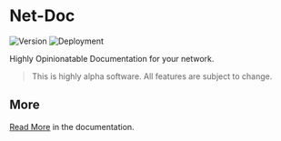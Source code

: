 # Net-Doc

![Version](https://badge.fury.io/gh/longridge-high-school%2Fnet-doc.svg)
![Deployment](https://github.com/longridge-high-school/net-doc/actions/workflows/deployment.yml/badge.svg)

Highly Opinionatable Documentation for your network.

> This is highly alpha software. All features are subject to change.

## More

[Read More](https://longridge-high-school.github.io/net-doc/) in the
documentation.

